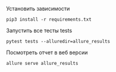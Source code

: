 Установить зависимости 
``` shell
pip3 install -r requirements.txt
```
Запустить все тесты  tests
```shell
pytest tests --alluredir=allure_results
```
Посмотреть отчет в веб версии
``` shell
allure serve allure_results
```
